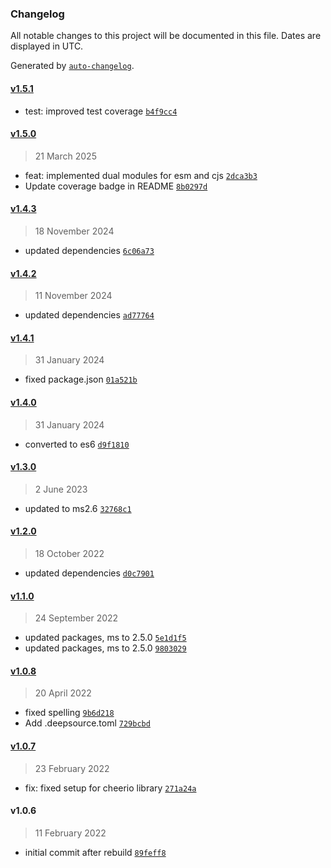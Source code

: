 ### Changelog

All notable changes to this project will be documented in this file. Dates are displayed in UTC.

Generated by [`auto-changelog`](https://github.com/CookPete/auto-changelog).

#### [v1.5.1](https://github.com/wernerglinka/metalsmith-safe-links/compare/v1.5.0...v1.5.1)

- test: improved test coverage [`b4f9cc4`](https://github.com/wernerglinka/metalsmith-safe-links/commit/b4f9cc422db9c6d3698cb6fbfbadb670e365715e)

#### [v1.5.0](https://github.com/wernerglinka/metalsmith-safe-links/compare/v1.4.3...v1.5.0)

> 21 March 2025

- feat: implemented dual modules for esm and cjs [`2dca3b3`](https://github.com/wernerglinka/metalsmith-safe-links/commit/2dca3b31ed074f81fc3e5227edb986783df5ac33)
- Update coverage badge in README [`8b0297d`](https://github.com/wernerglinka/metalsmith-safe-links/commit/8b0297da7a1a16f63a9d6c6a2bfa9c1b899cbb36)

#### [v1.4.3](https://github.com/wernerglinka/metalsmith-safe-links/compare/v1.4.2...v1.4.3)

> 18 November 2024

- updated dependencies [`6c06a73`](https://github.com/wernerglinka/metalsmith-safe-links/commit/6c06a739aab19ad2d9fd8a6b21a44186ac1275bf)

#### [v1.4.2](https://github.com/wernerglinka/metalsmith-safe-links/compare/v1.4.1...v1.4.2)

> 11 November 2024

- updated dependencies [`ad77764`](https://github.com/wernerglinka/metalsmith-safe-links/commit/ad777640aea8c93416b84134761c7fc466eb046a)

#### [v1.4.1](https://github.com/wernerglinka/metalsmith-safe-links/compare/v1.4.0...v1.4.1)

> 31 January 2024

- fixed package.json [`01a521b`](https://github.com/wernerglinka/metalsmith-safe-links/commit/01a521b89dcd66b5a5f10181c71094a646821869)

#### [v1.4.0](https://github.com/wernerglinka/metalsmith-safe-links/compare/v1.3.0...v1.4.0)

> 31 January 2024

- converted to es6 [`d9f1810`](https://github.com/wernerglinka/metalsmith-safe-links/commit/d9f1810b9b14d4c90dc681dffb66da86f6e7659c)

#### [v1.3.0](https://github.com/wernerglinka/metalsmith-safe-links/compare/v1.2.0...v1.3.0)

> 2 June 2023

- updated to ms2.6 [`32768c1`](https://github.com/wernerglinka/metalsmith-safe-links/commit/32768c1c9f44290167bf9a0658b784a4af74f417)

#### [v1.2.0](https://github.com/wernerglinka/metalsmith-safe-links/compare/v1.1.0...v1.2.0)

> 18 October 2022

- updated dependencies [`d0c7901`](https://github.com/wernerglinka/metalsmith-safe-links/commit/d0c7901fa8667ea366a262e2d55cf4da66f24278)

#### [v1.1.0](https://github.com/wernerglinka/metalsmith-safe-links/compare/v1.0.8...v1.1.0)

> 24 September 2022

- updated packages, ms to 2.5.0 [`5e1d1f5`](https://github.com/wernerglinka/metalsmith-safe-links/commit/5e1d1f5968d9e6a9c930716c67a7c0ce12a5f731)
- updated packages, ms to 2.5.0 [`9803029`](https://github.com/wernerglinka/metalsmith-safe-links/commit/9803029b13bf232a319122ba1a5f233b4005908b)

#### [v1.0.8](https://github.com/wernerglinka/metalsmith-safe-links/compare/v1.0.7...v1.0.8)

> 20 April 2022

- fixed spelling [`9b6d218`](https://github.com/wernerglinka/metalsmith-safe-links/commit/9b6d218652aa1aa0fdda04788382d3e80bd351c5)
- Add .deepsource.toml [`729bcbd`](https://github.com/wernerglinka/metalsmith-safe-links/commit/729bcbd7766592e959280ad7840c0568102648f0)

#### [v1.0.7](https://github.com/wernerglinka/metalsmith-safe-links/compare/v1.0.6...v1.0.7)

> 23 February 2022

- fix: fixed setup for cheerio library [`271a24a`](https://github.com/wernerglinka/metalsmith-safe-links/commit/271a24a3c61323d7eee96cfdfaff9088df716b91)

#### v1.0.6

> 11 February 2022

- initial commit after rebuild [`89feff8`](https://github.com/wernerglinka/metalsmith-safe-links/commit/89feff861c5916b43ce928dedf8729b712a0d8f9)
